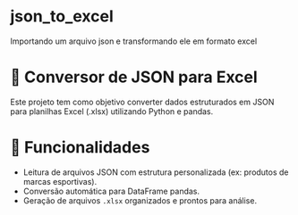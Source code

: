 # json_to_excel
Importando um arquivo json e transformando ele em formato excel

# 🧾 Conversor de JSON para Excel 

Este projeto tem como objetivo converter dados estruturados em JSON para planilhas Excel (.xlsx) utilizando Python e pandas. 

# 🚀 Funcionalidades

- Leitura de arquivos JSON com estrutura personalizada (ex: produtos de marcas esportivas).
- Conversão automática para DataFrame pandas.
- Geração de arquivos `.xlsx` organizados e prontos para análise.

